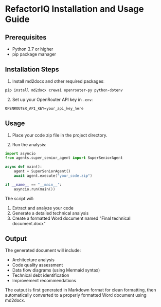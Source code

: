 # RefactorIQ Installation and Usage Guide

## Prerequisites
- Python 3.7 or higher
- pip package manager

## Installation Steps

1. Install md2docx and other required packages:
```bash
pip install md2docx crewai openrouter-py python-dotenv
```

2. Set up your OpenRouter API key in `.env`:
```
OPENROUTER_API_KEY=your_api_key_here
```

## Usage

1. Place your code zip file in the project directory.

2. Run the analysis:
```python
import asyncio
from agents.super_senior_agent import SuperSeniorAgent

async def main():
    agent = SuperSeniorAgent()
    await agent.execute("your_code.zip")

if __name__ == "__main__":
    asyncio.run(main())
```

The script will:
1. Extract and analyze your code
2. Generate a detailed technical analysis
3. Create a formatted Word document named "Final technical document.docx"

## Output

The generated document will include:
- Architecture analysis
- Code quality assessment
- Data flow diagrams (using Mermaid syntax)
- Technical debt identification
- Improvement recommendations

The output is first generated in Markdown format for clean formatting, then automatically converted to a properly formatted Word document using md2docx.
